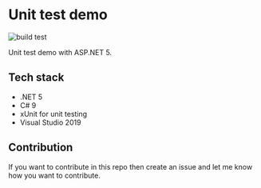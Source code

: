 # Unit test demo

![build test](https://github.com/Arnab-Developer/UnitTestDemo/workflows/build%20test/badge.svg)

Unit test demo with ASP.NET 5.

## Tech stack

* .NET 5
* C# 9
* xUnit for unit testing
* Visual Studio 2019

## Contribution

If you want to contribute in this repo then create an issue and let me know how you want to contribute.
